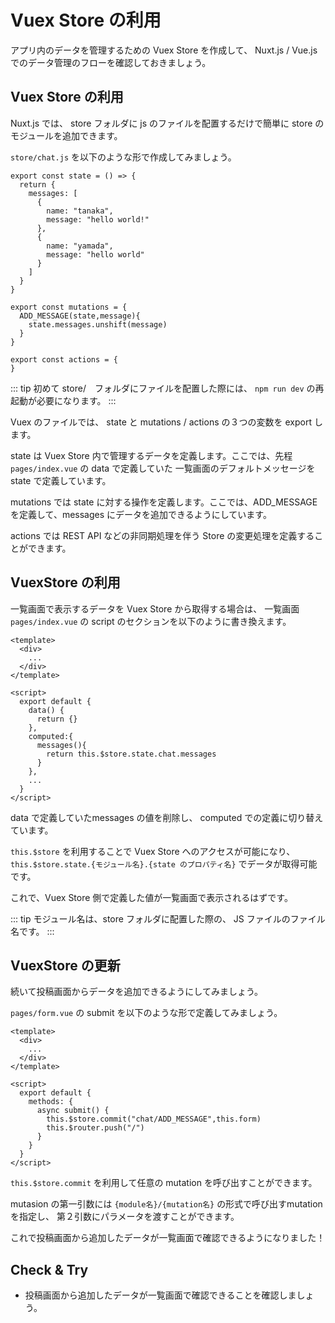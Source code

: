# Vuex Store の利用

アプリ内のデータを管理するための Vuex Store を作成して、
Nuxt.js / Vue.js でのデータ管理のフローを確認しておきましょう。

## Vuex Store の利用

Nuxt.js では、 store フォルダに js のファイルを配置するだけで簡単に store のモジュールを追加できます。

`store/chat.js` を以下のような形で作成してみましょう。

``` 
export const state = () => {
  return {
    messages: [
      {
        name: "tanaka",
        message: "hello world!"
      },
      {
        name: "yamada",
        message: "hello world"
      }
    ]
  }
}

export const mutations = {
  ADD_MESSAGE(state,message){
    state.messages.unshift(message)
  }
}

export const actions = {
}
```

::: tip
初めて store/　フォルダにファイルを配置した際には、 `npm run dev` の再起動が必要になります。
:::

Vuex のファイルでは、 state と mutations / actions の３つの変数を export します。

state は Vuex Store 内で管理するデータを定義します。ここでは、先程 `pages/index.vue` の data で定義していた
一覧画面のデフォルトメッセージを state で定義しています。

mutations では state に対する操作を定義します。ここでは、ADD_MESSAGE を定義して、messages にデータを追加できるようにしています。

actions では REST API などの非同期処理を伴う Store の変更処理を定義することができます。

## VuexStore の利用

一覧画面で表示するデータを Vuex Store から取得する場合は、
一覧画面 `pages/index.vue` の script のセクションを以下のように書き換えます。

```vue
<template>
  <div>
    ...
  </div>
</template>

<script>
  export default {
    data() {
      return {}
    },
    computed:{
      messages(){
        return this.$store.state.chat.messages
      }
    },
    ...
  }
</script>
```

data で定義していたmessages の値を削除し、
computed での定義に切り替えています。

`this.$store` を利用することで Vuex Store へのアクセスが可能になり、
`this.$store.state.{モジュール名}.{state のプロパティ名}` でデータが取得可能です。

これで、Vuex Store 側で定義した値が一覧画面で表示されるはずです。

::: tip
モジュール名は、store フォルダに配置した際の、
JS ファイルのファイル名です。
:::

## VuexStore の更新

続いて投稿画面からデータを追加できるようにしてみましょう。

`pages/form.vue` の submit を以下のような形で定義してみましょう。

```vue
<template>
  <div>
    ...
  </div>
</template>

<script>
  export default {
    methods: {
      async submit() {
        this.$store.commit("chat/ADD_MESSAGE",this.form)
        this.$router.push("/")
      }
    }
  }
</script>
```

`this.$store.commit` を利用して任意の mutation を呼び出すことができます。

mutasion の第一引数には `{module名}/{mutation名}` の形式で呼び出すmutation を指定し、
第２引数にパラメータを渡すことができます。

これで投稿画面から追加したデータが一覧画面で確認できるようになりました！

## Check & Try

- 投稿画面から追加したデータが一覧画面で確認できることを確認しましょう。


